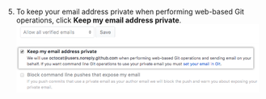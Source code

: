 5. To keep your email address private when performing web-based Git operations, click **Keep my email address private**.
![Image of checkbox to keep your email address private](/assets/images/help/settings/email_privacy.png)
